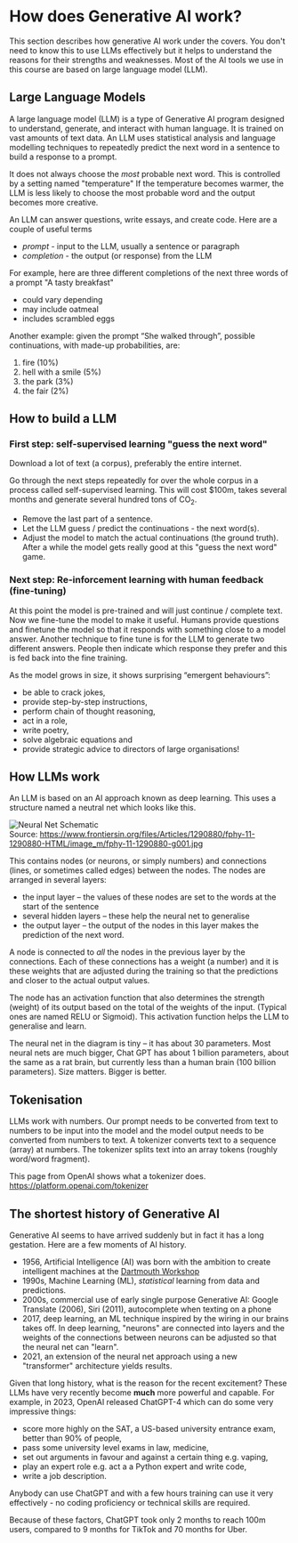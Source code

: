 # How does Generative AI work?

This section describes how generative AI work under the covers.  You don't need to know this to use LLMs effectively but it helps to understand the reasons for their strengths and weaknesses.  Most of the AI tools we use in this course are based on large language model (LLM).

## Large Language Models

A large language model (LLM) is a type of Generative AI program designed to understand, generate, and interact with human language. It is trained on vast amounts of text data.  An LLM uses statistical analysis and language modelling techniques to repeatedly predict the next word in a sentence to build a response to a prompt.

It does not always choose the _most_ probable next word. This is controlled by a setting named "temperature" If the temperature becomes warmer, the LLM is less likely to choose the most probable word and the output becomes more creative. 

An LLM can answer questions, write essays, and create code. 
Here are a couple of useful terms
* *prompt*  - input to the LLM, usually a sentence or paragraph
* *completion* - the output (or response) from the LLM  

For example, here are three different completions of the next three words of a prompt "A tasty breakfast"
* could vary depending
* may include oatmeal
* includes scrambled eggs

Another example: given the prompt “She walked through”, possible continuations, with made-up probabilities, are:
1. fire (10%)
2. hell with a smile (5%)
3. the  park (3%)
4. the fair (2%)

##  How to build a LLM

 ### First step: self-supervised learning "guess the next word" 

Download a lot of text (a corpus), preferably the entire internet.  

Go through the next steps repeatedly for over the whole corpus in a process called self-supervised learning.  This will cost $100m, takes several months and generate several hundred tons of CO<sub>2</sub>.
* Remove the last part of a sentence.
* Let the LLM guess / predict the continuations - the next word(s).
* Adjust the model to match the actual continuations (the ground truth).  After a while the model gets really good at this "guess the next word" game. 

### Next step: Re-inforcement learning with human feedback (fine-tuning)

At this point the model is pre-trained and will just continue / complete text.  Now we fine-tune the model to make it useful.  Humans provide questions and finetune the model so that it responds with something close to a model answer.  Another technique to fine tune is for the LLM to generate two different answers. People then indicate which response they prefer and this is fed back into the fine training.  

As the model grows in size, it shows  surprising “emergent behaviours”: 
* be able to crack jokes, 
* provide step-by-step instructions, 
* perform chain of thought reasoning,
* act in a role,
* write poetry,
* solve algebraic equations and
* provide strategic advice to directors of large organisations!

## How LLMs work
An LLM is based on an AI approach known as deep learning.  This uses a structure named a neutral net which looks like this.

![Neural Net Schematic](https://www.frontiersin.org/files/Articles/1290880/fphy-11-1290880-HTML/image_m/fphy-11-1290880-g001.jpg)
<br/>Source: https://www.frontiersin.org/files/Articles/1290880/fphy-11-1290880-HTML/image_m/fphy-11-1290880-g001.jpg

This contains nodes (or neurons, or simply numbers) and connections (lines, or sometimes called edges) between the nodes.  The nodes are arranged in several layers:
* the input layer – the values of these nodes are set to the words at  the start of the sentence
* several hidden layers – these help the neural net to generalise
* the output layer – the output of the nodes in this layer makes the prediction of the next word.

A node is connected to *all* the  nodes in the previous layer by the connections. Each of these connections has a weight (a number) and it is these weights that are adjusted during the training so that the predictions and closer to the actual output values. 

The node has an activation function that also determines the strength (weight) of its output based on the total of the weights of the input. (Typical ones are named RELU or Sigmoid).  This activation function helps the LLM to generalise and learn.

The neural net in the diagram is tiny – it has about 30 parameters. Most neural nets are much bigger, Chat GPT has about 1 billion parameters, about the same as a rat brain, but currently less than a human brain (100 billion parameters). Size matters.  Bigger is better.

## Tokenisation

LLMs work with numbers. Our prompt needs to be converted from text to numbers to be input into the model and the model output needs to be converted from numbers to text.  A tokenizer converts text to a sequence (array) at numbers. The tokenizer splits text into an array tokens (roughly word/word fragment).  

This page from OpenAI shows what a tokenizer does. https://platform.openai.com/tokenizer


## The shortest history of Generative AI

Generative AI seems to have arrived suddenly but in fact it has a long gestation.  Here are a few moments of AI history.
* 1956, Artificial Intelligence (AI) was born with the ambition to create intelligent machines at the [Dartmouth Workshop](https://en.wikipedia.org/wiki/Dartmouth_workshop)
* 1990s, Machine Learning (ML), _statistical_ learning from data and predictions.
* 2000s, commercial use of early single purpose Generative AI: Google Translate (2006), Siri (2011), autocomplete when texting on a phone
* 2017, deep learning, an ML technique inspired by the wiring in our brains takes off. In deep learning, "neurons" are connected into layers and the weights of the connections between neurons can be adjusted so that the neural net can "learn".
* 2021, an extension of the neural net approach using a new "transformer" architecture yields results.

Given that long history, what is the reason for the recent excitement? These LLMs have very recently become **much** more powerful and capable.  For example, in 2023, OpenAI released ChatGPT-4 which can do some very impressive things:
* score more highly on the SAT, a US-based university entrance exam, better than 90% of people,
* pass some university level exams in law, medicine,
* set out arguments in favour and against a certain thing e.g. vaping,
* play an expert role e.g. act a a Python expert and write code,
* write a job description.

Anybody can use ChatGPT and with a few hours training can use it very effectively - no coding proficiency or technical skills are required. 

Because of these factors,  ChatGPT took only 2 months to reach 100m users, compared to 9 months for TikTok and 70 months for Uber.

<!--
GPT stands for 
* Generative 
* Pre-Trained 
* Transformer.

A transformer architecture looks like below (read top to bottom_)

*prompt words:* she | walked | through

< Token Embedding: convert words and their position in the sentence to numbers >

[ Self Attention Neural Net - determines the most important words in the prompt history to pay attention to ]

[ Feed Forward Neural Net - guesses the next word]

< Token Embedding: convert numbers into words >

*completion words*:  the  | woods
-->